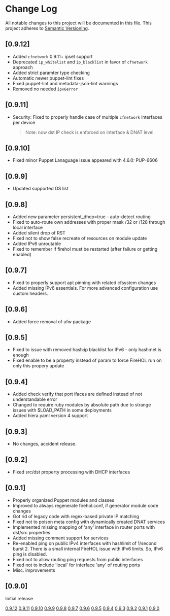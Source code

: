 # Change Log

All notable changes to this project will be documented in this file. This
project adheres to [Semantic Versioning](http://semver.org/).

## [0.9.12]
- Added `cfnetwork` 0.9.11+ ipset support
- Deprecated `ip_whitelist` and `ip_blacklist` in favor of `cfnetwork` approach
- Added strict paramter type checking
- Automatic newer puppet-lint fixes
- Fixed puppet-lint and metadata-json-lint warnings
- Removed no needed `ipv6error`

## [0.9.11]
- Security: Fixed to properly handle case of multiple `cfnetwork` interfaces per device
    > Note: now dst IP check is enforced on interface & DNAT level

## [0.9.10]
- Fixed minor Puppet Lanaguage issue appeared with 4.6.0: PUP-6606

## [0.9.9]
- Updated supported OS list

## [0.9.8]
- Added new parameter persistent_dhcp=true - auto-detect routing
- Fixed to auto-route own addresses with proper mask /32 or /128 through local interface
- Added silent drop of RST
- Fixed not to show false recreate of resources on module update
- Added IPv6 unroutable
- Fixed to remember if firehol must be restarted (after failure or getting enabled)

## [0.9.7]

- Fixed to properly support apt pinning with related cfsystem changes
- Added missing IPv6 essentials. For more advanced configuration use custom headers.

## [0.9.6]

- Added force removal of ufw package

## [0.9.5]

- Fixed to issue with removed hash:ip blacklist for IPv6 - only hash:net is enough
- Fixed enable to be a property instead of param to force FireHOL run on only this propery update

## [0.9.4]

- Added check verify that port ifaces are defined instead of not understandable error
- Changed to require ruby modules by absolute path due to strange issues with $LOAD_PATH in some deployments
- Added hiera.yaml version 4 support

## [0.9.3]

- No changes, accident release.

## [0.9.2]

- Fixed src/dst property processing with DHCP interfaces

## [0.9.1]

- Properly organized Puppet modules and classes
- Improved to always regenerate firehol.conf, if generator module code changes
- Got rid of legacy code with regex-based private IP matching
- Fixed not to poison meta config with dynamically created DNAT services
- Implemented missing mapping of 'any' interface in router ports with dst/src properties
- Added missing comment support for services
- Re-enabled ping on public IPv4 interfaces with hashlimit of 1/second burst 2.
    There is a small internal FireHOL issue with IPv6 limits. So, IPv6 ping is disabled.
- Fixed not to allow routing ping requests from public interfaces
- Fixed not to include 'local' for interface 'any' of routing ports
- Misc. improvements

## [0.9.0]

Initial release

[0.9.12](https://github.com/codingfuture/puppet-cffirehol/releases/tag/v0.9.12)
[0.9.11](https://github.com/codingfuture/puppet-cffirehol/releases/tag/v0.9.11)
[0.9.10](https://github.com/codingfuture/puppet-cffirehol/releases/tag/v0.9.10)
[0.9.9](https://github.com/codingfuture/puppet-cffirehol/releases/tag/v0.9.9)
[0.9.8](https://github.com/codingfuture/puppet-cffirehol/releases/tag/v0.9.8)
[0.9.7](https://github.com/codingfuture/puppet-cffirehol/releases/tag/v0.9.7)
[0.9.6](https://github.com/codingfuture/puppet-cffirehol/releases/tag/v0.9.6)
[0.9.5](https://github.com/codingfuture/puppet-cffirehol/releases/tag/v0.9.5)
[0.9.4](https://github.com/codingfuture/puppet-cffirehol/releases/tag/v0.9.4)
[0.9.3](https://github.com/codingfuture/puppet-cffirehol/releases/tag/v0.9.3)
[0.9.2](https://github.com/codingfuture/puppet-cffirehol/releases/tag/v0.9.2)
[0.9.1](https://github.com/codingfuture/puppet-cffirehol/releases/tag/v0.9.1)
[0.9.0](https://github.com/codingfuture/puppet-cffirehol/releases/tag/v0.9.0)